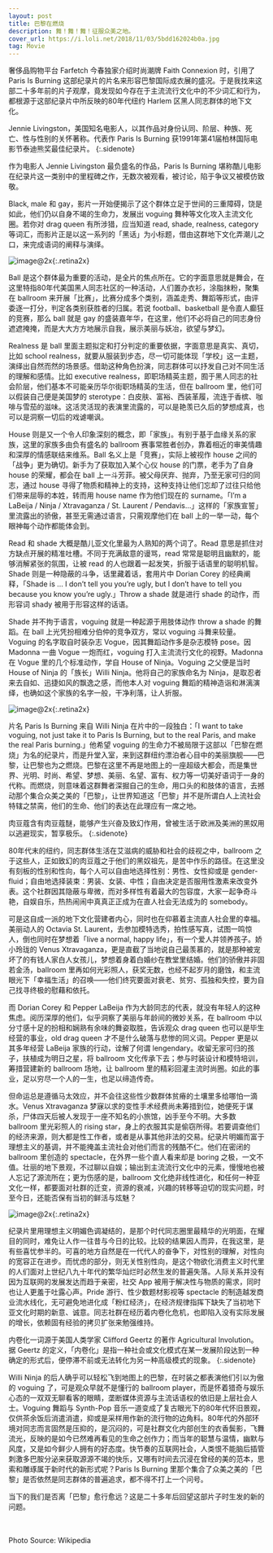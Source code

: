 ```yaml
---
layout: post
title: 巴黎在燃烧
description: 舞！舞！舞！征服众美之地。
cover_url: https://i.loli.net/2018/11/03/5bdd162024b0a.jpg
tag: Movie
---
```


奢侈品购物平台 Farfetch 今春独家介绍时尚潮牌 Faith Connexion 时，引用了 Paris Is Burning 这部纪录片的片名来形容巴黎国际成衣展的盛况。于是我找来这部二十多年前的片子观摩，竟发现如今存在于主流流行文化中的不少词汇和行为，都根源于这部纪录片中所反映的80年代纽约 Harlem 区黑人同志群体的地下文化。

Jennie Livingston，美国知名电影人，以其作品对身份认同、阶层、种族、死亡、性与性别的关怀著称。代表作 Paris Is Burning 获1991年第41届柏林国际电影节泰迪熊奖最佳纪录片。
{:.sidenote}

作为电影人 Jennie Livingston 最负盛名的作品，Paris Is Burning 堪称酷儿电影在纪录片这一类别中的里程碑之作，无数次被观看，被讨论，陷于争议又被模仿致敬。

Black, male 和 gay，影片一开始便揭示了这个群体立足于世间的三重障碍，饶是如此，他们仍以自身不竭的生命力，发展出 voguing 舞种等文化攻入主流文化圈。若你对 drag queen 有所涉猎，应当知道 read, shade, realness, category 等词汇，而影片正是以这一系列的「黑话」为小标题，借由这群地下文化弄潮儿之口，来完成语词的阐释与演绎。

![image@2x](https://i.loli.net/2018/11/03/5bdd161e3d74b.jpg){:.retina2x}

Ball 是这个群体最为重要的活动，是全片的焦点所在。它的字面意思就是舞会，在这里特指80年代美国黑人同志社区的一种活动，人们置办衣衫，涂脂抹粉，聚集在 ballroom 来开展「比赛」，比赛分成多个类别，涵盖走秀、舞蹈等形式，由评委逐一打分，判定各类别获胜者的归属。若说 football、basketball 是令直人癫狂的竞赛，那么 ball 就是 gay 的盛装嘉年华，在这里，他们不必将自己的同志身份遮遮掩掩，而是大大方方地展示自我，展示美丽与妖冶，欲望与梦幻。

Realness 是 ball 里面主题拟定和打分判定的重要依据，字面意思是真实、真切，比如 school realness，就要从服装到步态，尽一切可能体现「学校」这一主题，演绎出自然而然的场景感。借助这种角色扮演，同志群体可以抒发自己对不同生活的理解和感情。比如 executive realness，即职场精英主题，囿于黑人同志的社会阶层，他们基本不可能亲历华尔街职场精英的生活，但在 ballroom 里，他们可以假装自己便是美国梦的 sterotype：白皮肤、富裕、西装革履，流连于香槟、咖啡与雪茄的滋味。这活灵活现的表演里流露的，可以是艳羡已久后的梦想成真，也可以是洞察一切后的戏谑嘲讽。

House 则是又一个令人印象深刻的概念，即「家族」。有别于基于血缘关系的家族，这里的家族多由负有盛名的 ballroom 赛事常胜者创办，靠着相近的审美情趣和深厚的情感联结来维系。Ball 名义上是「竞赛」，实际上被视作 house 之间的「战争」更为确切。新手为了获取加入某个心仪 house 的门票，老手为了自身 house 的荣耀，都会在 ball 上一斗芳菲。被父母厌弃、抛弃，乃至无家可归的同志，通过 house 寻得了物质和精神上的支持，这种支持让他们忘却了过往只给他们带来屈辱的本姓，转而用 house name 作为他们现在的 surname。「I’m a LaBeija / Ninja / Xtravaganza / St. Laurent / Pendavis…」这样的「家族宣誓」里流露出的骄傲，甚至无需通过语言，只需观摩他们在 ball 上的一举一动，每个眼神每个动作都能体会到。

Read 和 shade 大概是酷儿亚文化里最为人熟知的两个词了。Read 意思是抓住对方缺点开展的精准吐槽。不同于充满敌意的谩骂，read 常常是聪明且幽默的，能够消解紧张的氛围，让被 read 的人也跟着一起发笑，折服于话语里的聪明机智。Shade 则是一种隐蔽的斗争，话里藏着话，套用片中 Dorian Corey 的经典阐释，「Shade is … I don’t tell you you’re ugly, but I don’t have to tell you because you know you’re ugly.」Throw a shade 就是进行 shade 的动作，而形容词 shady 被用于形容这样的话语。

Shade 并不拘于语言，voguing 就是一种起源于用肢体动作 throw a shade 的舞蹈。在 ball 上光凭扮相难分伯仲的竞争双方，常以 voguing 斗舞来较量。Voguing 的名字取自时装杂志 Vogue，因其舞蹈动作多是杂志模特 pose。因 Madonna 一曲 Vogue 一炮而红，voguing 打入主流流行文化的视野。Madonna 在 Vogue 里的几个标准动作，学自 House of Ninja。Voguing 之父便是当时 House of Ninja 的「族长」Willi Ninja。他将自己的家族命名为 Ninja，是取忍者来去自如、迅捷如风的飘逸之感，而他本人对 voguing 舞蹈的精神造诣和淋漓演绎，也确如这个家族的名字一般，干净利落，让人折服。

![image@2x](https://i.loli.net/2018/11/03/5bdd161f61874.jpg){:.retina2x}

片名 Paris Is Burning 来自 Willi Ninja 在片中的一段独白：「I want to take voguing, not just take it to Paris Is Burning, but to the real Paris, and make the real Paris burning.」他希望 voguing 的生命力不被局限于这部以「巴黎在燃烧」为名的纪录片，而是升堂入室，来到这群纽约漂泊者心目中的美丽旗舰——巴黎，让巴黎也为之燃烧。巴黎在这里不再是地图上的一座超级大都会，而是集世界、光明、时尚、希望、梦想、美丽、名望、富有、权力等一切美好语词于一身的代称。而燃烧，则意味着这群舞者深掘自己的生命，用口头的和肢体的语言，去撼动那个集合众美之美的「巴黎」，让世界知道这「巴黎」并不是所谓白人上流社会特辖之禁脔，他们的生命、他们的表达在此理应有一席之地。

肉豆蔻含有肉豆蔻醚，能够产生兴奋及致幻作用，曾被生活于欧洲及美洲的黑奴用以逃避现实，暂享极乐。
{:.sidenote}

80年代末的纽约，同志群体生活在艾滋病的威胁和社会的歧视之中，ballroom 之于这些人，正如致幻的肉豆蔻之于他们的黑奴祖先，是苦中作乐的路径。在这里没有刻板的性别和性向，每个人可以自由地选择性别：男性、女性抑或是 gender-fluid；自由地选择装束：男装、女装、中性；自由决定是否服用性激素来改变外表。这个社群因其隐蔽与卑微，而对多样性有着最大的包容度，大家一起争奇斗艳，自娱自乐，热热闹闹中真真正正成为在直人社会无法成为的 somebody。

可是这自成一派的地下文化营建者内心，同时也在仰慕着主流直人社会里的幸福。美丽动人的 Octavia St. Laurent，去参加模特选秀，拍性感写真，试图一鸣惊人，倒也同时在梦想着「live a normal, happy life」，有一个爱人并领养孩子。娇小玲珑的 Venus Xtravaganza，更是直截了当地说自己最羡慕的，就是那种被宠坏了的有钱人家白人女孩儿，梦想着身着白婚纱在教堂里结婚。他们的骄傲并非固若金汤，ballroom 里再如何光彩照人，获奖无数，也经不起岁月的磨蚀，和主流眼光下「幸福生活」的召唤——他们终究要面对衰老、贫穷、孤独和失控，要为自己找寻终极的慰藉和依托。

而 Dorian Corey 和 Pepper LaBeija 作为大龄同志的代表，就没有年轻人的这种焦虑。阅历深厚的他们，似乎洞察了美丽与年龄间的微妙关系，在 ballroom 中以分寸感十足的扮相和娴熟有余味的舞姿取胜，告诉观众 drag queen 也可以是毕生经营的事业，old drag queen 才不是什么破落与悲惨的同义词。Pepper 更是以其多年经营 LaBeija 家族的行动，诠解了何谓 lengendary。收留无家可归的孩子，扶植成为明日之星，将 ballroom 文化传承下去；参与时装设计和模特培训，筹措营建新的 ballroom 场地，让 ballroom 里的精彩回灌主流时尚圈。如此的事业，足以穷尽一个人的一生，也足以缔造传奇。

但命运总是遵循马太效应，并不会往这些性少数群体贫瘠的土壤里多给哪怕一滴水。Venus Xtravaganza 梦寐以求的变性手术经费尚未筹措到位，她便死于谋杀，尸体四天后被人发现于一座不知名的小旅馆，凶手至今不明。大多数 ballroom 里光彩照人的 rising star，身上的衣服其实是偷窃所得。若要调查他们的经济来源，则大都是性工作者，或者是从事其他非法的交易。纪录片明媚而富于理想主义的基调，并不能掩盖主流社会对他们而言的残酷不仁。他们在密闭的 ballroom 里创造的 spectacle，在外界一些个直人看来却是 boring 之极，一文不值。壮丽的地下景观，不过聊以自娱；输出到主流流行文化中的元素，慢慢地也被人忘记了源流所在；更为伤感的是，ballroom 文化绝非线性进化，和任何一种亚文化一样，都要面对社群的迁变，资源的衰减，兴趣的转移等迫切的现实问题，时至今日，还能否保有当初的鲜活与炫魅？

![image@2x](https://i.loli.net/2018/11/03/5bdd161fc7735.jpg){:.retina2x}

纪录片里用理想主义明媚色调凝结的，是那个时代同志圈里最精华的光明面，在耀目的同时，难免让人作一往昔与今日的比较。比较的结果因人而异，在我这里，是有些喜忧参半的。可喜的地方自然是在一代代人的奋争下，对性别的理解，对性向的宽容正在进步。而忧虑的部分，则无关性别性向，是这个物欲化消费主义时代里的人们面对上世纪八九十年代的繁华灿烂时必然生发的普遍失落。人际关系并没有因为互联网的发展发达而趋于亲密，社交 App 被用于解决性与物质的需求，同时也让人更羞于吐露心声。Pride 游行、性少数题材影视等 spectacle 的制造越发商业流水线化，无可避免地进化成「粉红经济」，在经济规律指挥下缺失了当初地下亚文化时期的新意、诚意。同志社群在经历着内卷化危机，也即陷入没有实际发展的增长，依赖固有经验的拷贝扩张来勉强维持。

内卷化一词源于美国人类学家 Clifford Geertz 的著作 Agricultural Involution。据 Geertz 的定义，「内卷化」是指一种社会或文化模式在某一发展阶段达到一种确定的形式后，便停滞不前或无法转化为另一种高级模式的现象。
{:.sidenote}

Willi Ninja 的后人确乎可以轻松飞到地图上的巴黎，在时装之都表演他们引以为傲的 voguing 了，可是观众早就不是懂行的 ballroom player，而是怀着猎奇与娱乐心态的一双双无聊看客的眼睛，垄断媒体资源与主流话语权的依旧是上层社会人士。Voguing 舞蹈与 Synth-Pop 音乐一道变成了复古眼光下的80年代怀旧景观，仅供茶余饭后消遣消遣，抑或是采样用作新的流行物的边角料。80年代的外部环境对同志而言固然是压抑的，是沉闷的，可是社群文化内部创生的衣香鬓影，飞舞流光，反映的是如今已然难再看见的生命之创作力；而当年的聪慧与温情，幽默与风度，又是如今鲜少人拥有的好态度。快节奏的互联网社会，人类恨不能脑后插管刺激多巴胺分泌来获取源源不竭的快乐，又哪有时间去沉浸在曾经的美的范本，思索和雕琢属于新时代的新形式呢？Paris Is Burning 里那个集合了众美之美的「巴黎」是否依然是同志群体的普遍追求，都不得不打上一个问号。

当下的我们是否离「巴黎」愈行愈远？这是二十多年后回望这部片子时生发的新的问题。

&emsp;  
&emsp;  
Photo Source: Wikipedia

